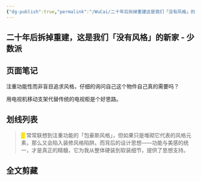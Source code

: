 ```yaml
---
{"dg-publish":true,"permalink":"/WuCai/二十年后拆掉重建这是我们「没有风格」的新家 - 少数派-H872BHE/","tags":["家居装修"]}
---
```



## 二十年后拆掉重建，这是我们「没有风格」的新家 - 少数派 

## 页面笔记
注重功能性而非盲目追求风格，仔细的询问自己这个物件自己真的需要吗？

用电视机移动支架代替传统的电视柜是个好思路。

## 划线列表
> <font color="#FFE500">█  </font>常常联想到注重功能的「包豪斯风格」，但如果只是堆砌它代表的风格元素，那么又会陷入装修风格陷阱。而背后的设计思想——功能与美感的统一，才是真正的精髓，它为我从整体硬装到软装细节，提供了思想支持。


## 全文剪藏

